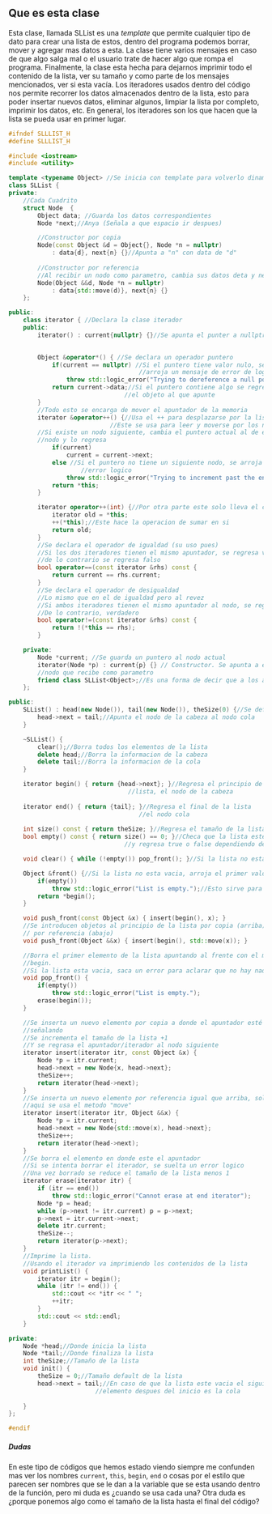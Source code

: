 
## Que es esta clase

Esta clase, llamada SLList es una *template* que permite cualquier tipo de dato para crear una lista de estos, dentro del programa podemos borrar, mover y agregar mas datos a esta. La clase tiene varios mensajes en caso de que algo salga mal o el usuario trate de hacer algo que rompa el programa. Finalmente, la clase esta hecha para dejarnos imprimir todo el contenido de la lista, ver su tamaño y como parte de los mensajes mencionados, ver si esta vacía.
Los iteradores usados dentro del código nos permite recorrer los datos almacenados dentro de la lista, esto para poder insertar nuevos datos, eliminar algunos, limpiar la lista por completo, imprimir los datos, etc. En general, los iteradores son los que hacen que la lista se pueda usar en primer lugar.
```C++
#ifndef SLLLIST_H
#define SLLLIST_H

#include <iostream>
#include <utility>

template <typename Object> //Se inicia con template para volverlo dinamico. Para que pueda usar cualquier tipo de dato
class SLList {
private:
    //Cada Cuadrito
    struct Node  {
        Object data; //Guarda los datos correspondientes
        Node *next;//Anya (Señala a que espacio ir despues)

		//Constructor por copia
        Node(const Object &d = Object{}, Node *n = nullptr)
            : data{d}, next{n} {}//Apunta a "n" con data de "d"
            
		//Constructor por referencia
		//Al recibir un nodo como parametro, cambia sus datos deta y next
        Node(Object &&d, Node *n = nullptr)
            : data{std::move(d)}, next{n} {}
    };

public:
    class iterator { //Declara la clase iterador
    public:
        iterator() : current{nullptr} {}//Se apunta el punter a nullptr para que no tenga la probabilidad de apuntar a algun lugar en donde ya hay informacion

		
        Object &operator*() { //Se declara un operador puntero
            if(current == nullptr) //Si el puntero tiene valor nulo, se 
						            //arroja un mensaje de error de logica
                throw std::logic_error("Trying to dereference a null pointer.");
            return current->data;//Si el puntero contiene algo se regresa
						        //el objeto al que apunte
        }
		//Todo esto se encarga de mover el apuntador de la memoria
        iterator &operator++() {//Usa el ++ para desplazarse por la lista.
					        //Este se usa para leer y moverse por los nodos.
		//Si existe un nodo siguiente, cambia el puntero actual al de este 
		//nodo y lo regresa
            if(current)
                current = current->next;
            else //Si el puntero no tiene un siguiente nodo, se arroja un 
		            //error logico
                throw std::logic_error("Trying to increment past the end.");
            return *this;
        }

        iterator operator++(int) {//Por otra parte este solo lleva el conteo de del nodo en el que se encuentra
            iterator old = *this;
            ++(*this);//Este hace la operacion de sumar en si
            return old;
        }
		//Se declara el operador de igualdad (su uso pues)
		//Si los dos iteradores tienen el mismo apuntador, se regresa verdadero
		//de lo contrario se regresa falso
        bool operator==(const iterator &rhs) const {
            return current == rhs.current;
        }
		//Se declara el operador de desigualdad
		//Lo mismo que en el de igualdad pero al revez
		//Si ambos iteradores tienen el mismo apuntador al nodo, se regresa falso
		//De lo contrario, verdadero
        bool operator!=(const iterator &rhs) const {
            return !(*this == rhs);
        }

    private:
        Node *current; //Se guarda un puntero al nodo actual
        iterator(Node *p) : current{p} {} // Constructor. Se apunta a el 
        //nodo que recibe como parametro
        friend class SLList<Object>;//Es una forma de decir que a los atributos privados solo puede acceder uno, y SLList
    };

public:
    SLList() : head(new Node()), tail(new Node()), theSize(0) {//Se define el inicio, el final y el tamaño de la lista
        head->next = tail;//Apunta el nodo de la cabeza al nodo cola
    }

    ~SLList() {
        clear();//Borra todos los elementos de la lista
        delete head;//Borra la informacion de la cabeza
        delete tail;//Borra la informacion de la cola
    }

    iterator begin() { return {head->next}; }//Regresa el principio de la
							     //lista, el nodo de la cabeza
							     
    iterator end() { return {tail}; }//Regresa el final de la lista
								    //el nodo cola
								    
    int size() const { return theSize; }//Regresa el tamaño de la lista
    bool empty() const { return size() == 0; }//Checa que la lista este vacia
								//y regresa true o false dependiendo de esto

    void clear() { while (!empty()) pop_front(); }//Si la lista no esta vacia, la va borrando hasta que lo este

    Object &front() {//Si la lista no esta vacia, arroja el primer valor, de otra forma suelta un error de logica aclarando que si esta vacia
        if(empty())
            throw std::logic_error("List is empty.");//Esto sirve para que nos demos cuenta si cometemos un error
        return *begin();
    }

    void push_front(const Object &x) { insert(begin(), x); }
    //Se introducen objetos al principio de la lista por copia (arriba) y
    // por referencia (abajo)
    void push_front(Object &&x) { insert(begin(), std::move(x)); }

	//Borra el primer elemento de la lista apuntando al frente con el metodo
	//begin. 
	//Si la lista esta vacia, saca un error para aclarar que no hay nada ahi
    void pop_front() {
        if(empty())
            throw std::logic_error("List is empty.");
        erase(begin());
    }

	//Se inserta un nuevo elemento por copia a donde el apuntador esté
	//señalando
	//Se incrementa el tamaño de la lista +1
	//Y se regrasa el apuntador/iterador al nodo siguiente
    iterator insert(iterator itr, const Object &x) {
        Node *p = itr.current;
        head->next = new Node{x, head->next};
        theSize++;
        return iterator(head->next);
    }
	//Se inserta un nuevo elemento por referencia igual que arriba, solo que
	//aqui se usa el metodo "move"
    iterator insert(iterator itr, Object &&x) {
        Node *p = itr.current;
        head->next = new Node{std::move(x), head->next};
        theSize++;
        return iterator(head->next);
    }
	//Se borra el elemento en donde este el apuntador
	//Si se intenta borrar el iterador, se suelta un error logico
	//Una vez borrado se reduce el tamaño de la lista menos 1
    iterator erase(iterator itr) {
        if (itr == end())
            throw std::logic_error("Cannot erase at end iterator");
        Node *p = head;
        while (p->next != itr.current) p = p->next;
        p->next = itr.current->next;
        delete itr.current;
        theSize--;
        return iterator(p->next);
    }
	//Imprime la lista. 
	//Usando el iterador va imprimiendo los contenidos de la lista
    void printList() {
        iterator itr = begin();
        while (itr != end()) {
            std::cout << *itr << " ";
            ++itr;
        }
        std::cout << std::endl;
    }

private:
    Node *head;//Donde inicia la lista
    Node *tail;//Donde finaliza la lista
    int theSize;//Tamaño de la lista
    void init() {
        theSize = 0;//Tamaño default de la lista
        head->next = tail;//En caso de que la lista este vacia el siguiente
				        //elemento despues del inicio es la cola
				
    }
};

#endif
```

##### Dudas
En este tipo de códigos que hemos estado viendo siempre me confunden mas ver los nombres `current`, `this`, `begin`,  `end` o cosas por el estilo que parecen ser nombres que se le dan a la variable que se esta usando dentro de la función, pero mi duda es ¿cuando se usa cada una? Otra duda es ¿porque ponemos algo como el tamaño de la lista hasta el final del código?